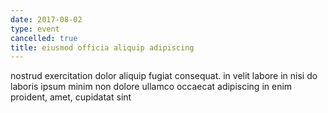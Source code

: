 ```yaml
---
date: 2017-08-02
type: event
cancelled: true
title: eiusmod officia aliquip adipiscing
---
```

nostrud exercitation dolor aliquip fugiat consequat. in velit labore in nisi do laboris ipsum minim non dolore ullamco occaecat adipiscing in enim proident, amet, cupidatat sint
